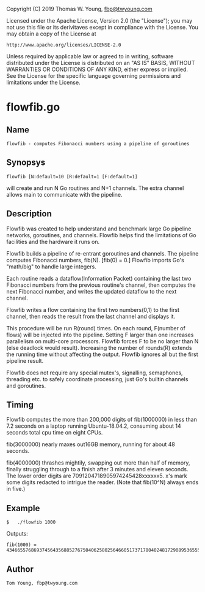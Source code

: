 Copyright (C) 2019 Thomas W. Young, fbp@twyoung.com

Licensed under the Apache License, Version 2.0 (the "License"); you may
not use this file or its derivitaves except in compliance with the
License. You may obtain a copy of the License at

    http://www.apache.org/licenses/LICENSE-2.0

Unless required by applicable law or agreed to in writing, software
distributed under the License is distributed on an "AS IS" BASIS,
WITHOUT WARRANTIES OR CONDITIONS OF ANY KIND, either express or implied.
See the License for the specific language governing permissions and
limitations under the License.

flowfib.go
==========

Name
----

    flowfib - computes Fibonacci numbers using a pipeline of goroutines

Synopsys
--------

    flowfib [N:default=10 [R:default=1 [F:default=1]

will create and run N Go routines and N+1 channels. The extra channel
allows main to communicate with the pipeline.

Description
-----------

Flowfib was created to help understand and benchmark large Go pipeline
networks, goroutines, and channels. Flowfib helps find the limitations
of Go facilities and the hardware it runs on.

Flowfib builds a pipeline of re-entrant goroutines and channels. The
pipeline computes Fibonacci numbers, fib(N). \[fib(0) = 0.\] Flowfib
imports Go's "math/big" to handle large integers.

Each routine reads a dataflow(Information Packet) containing the last
two Fibonacci numbers from the previous routine's channel, then computes
the next Fibonacci number, and writes the updated dataflow to the next
channel.

Flowfib writes a flow containing the first two numbers(0,1) to the first
channel, then reads the result from the last channel and displays it.

This procedure will be run R(round) times. On each round, F(number of
flows) will be injected into the pipeline. Setting F larger than one
increases parallelism on multi-core processors. Flowfib forces F to be
no larger than N (else deadlock would result). Increasing the number of
rounds(R) extends the running time without affecting the output. Flowfib
ignores all but the first pipeline result.

Flowfib does not require any special mutex's, signalling, semaphones,
threading etc. to safely coordinate processing, just Go's builtin
channels and goroutines.

Timing
------

Flowfib computes the more than 200,000 digits of fib(1000000) in less
than 7.2 seconds on a laptop running Ubuntu-18.04.2, consuming about 14
seconds total cpu time on eight CPUs.

fib(3000000) nearly maxes out16GB memory, running for about 48 seconds.

fib(4000000) thrashes mightily, swapping out more than half of memory,
finally struggling through to a finish after 3 minutes and eleven
seconds. The lower order digits are 7091204718905974245428xxxxxx5. x's
mark some digits redacted to intrigue the reader. (Note that fib(10\^N)
always ends in five.)

Example
-------

    $   ./flowfib 1000

Outputs:

    fib(1000) = 43466557686937456435688527675040625802564660517371780402481729089536555417949051890403879840079255169295922593080322634775209689623239873322471161642996440906533187938298969649928516003704476137795166849228875

Author
------

    Tom Young, fbp@twyoung.com
